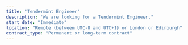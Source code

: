 ```yaml
---
title: "Tendermint Engineer"
description: "We are looking for a Tendermint Engineer."
start_date: "Immediate"
location: "Remote (between UTC-8 and UTC+1) or London or Edinburgh"
contract_type: "Permanent or long-term contract"
---
```

